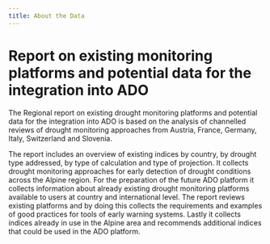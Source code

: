 ```yaml
---
title: About the Data
---
```


# Report on existing monitoring platforms and potential data for the integration into ADO  

The Regional report on existing drought monitoring platforms and potential data for the integration into ADO is based on the analysis of channelled reviews of drought monitoring approaches from Austria, France, Germany, Italy, Switzerland and Slovenia.  

The report includes an overview of existing indices by country, by drought type addressed, by type of calculation and type of projection. It collects drought monitoring approaches for early detection of drought conditions across the Alpine region. For the preparation of the future ADO platform it collects information about already existing drought monitoring platforms available to users at country and international level. The report reviews existing platforms and by doing this collects the requirements and examples of good practices for tools of early warning systems. Lastly it collects indices already in use in the Alpine area and recommends additional indices that could be used in the ADO platform.  
